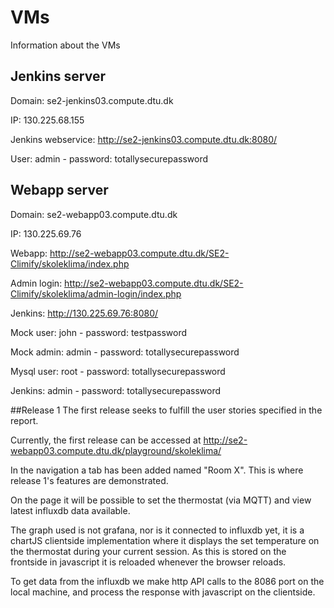 # VMs

Information about the VMs

## Jenkins server
Domain: se2-jenkins03.compute.dtu.dk

IP: 130.225.68.155

Jenkins webservice: http://se2-jenkins03.compute.dtu.dk:8080/

User: admin - password: totallysecurepassword

## Webapp server 
Domain: se2-webapp03.compute.dtu.dk

IP: 130.225.69.76

Webapp: http://se2-webapp03.compute.dtu.dk/SE2-Climify/skoleklima/index.php

Admin login: http://se2-webapp03.compute.dtu.dk/SE2-Climify/skoleklima/admin-login/index.php

Jenkins: http://130.225.69.76:8080/

Mock user: john - password: testpassword

Mock admin: admin - password: totallysecurepassword

Mysql user: root - password: totallysecurepassword

Jenkins: admin - password: totallysecurepassword

##Release 1
The first release seeks to fulfill the user stories specified in the report. 

Currently, the first release can be accessed at http://se2-webapp03.compute.dtu.dk/playground/skoleklima/

In the navigation a tab has been added named "Room X". This is where release 1's features are demonstrated.

On the page it will be possible to set the thermostat (via MQTT) and view latest influxdb data available.

The graph used is not grafana, nor is it connected to influxdb yet, it is a chartJS clientside implementation where it displays the set temperature on the thermostat during your current session. As this is stored on the frontside in javascript it is reloaded whenever the browser reloads. 

To get data from the influxdb we make http API calls to the 8086 port on the local machine, and process the response with javascript on the clientside. 

  

